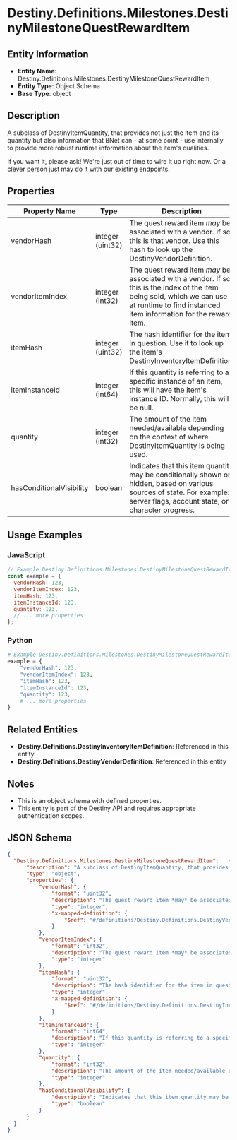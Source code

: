 # Destiny.Definitions.Milestones.DestinyMilestoneQuestRewardItem

## Entity Information
- **Entity Name**: Destiny.Definitions.Milestones.DestinyMilestoneQuestRewardItem
- **Entity Type**: Object Schema
- **Base Type**: object

## Description
A subclass of DestinyItemQuantity, that provides not just the item and its quantity but also information that BNet can - at some point - use internally to provide more robust runtime information about the item's qualities.
If you want it, please ask! We're just out of time to wire it up right now. Or a clever person just may do it with our existing endpoints.

## Properties

| Property Name | Type | Description | Required |
|---------------|------|-------------|----------|
| vendorHash | integer (uint32) | The quest reward item *may* be associated with a vendor. If so, this is that vendor. Use this hash to look up the DestinyVendorDefinition. | No |
| vendorItemIndex | integer (int32) | The quest reward item *may* be associated with a vendor. If so, this is the index of the item being sold, which we can use at runtime to find instanced item information for the reward item. | No |
| itemHash | integer (uint32) | The hash identifier for the item in question. Use it to look up the item's DestinyInventoryItemDefinition. | No |
| itemInstanceId | integer (int64) | If this quantity is referring to a specific instance of an item, this will have the item's instance ID. Normally, this will be null. | No |
| quantity | integer (int32) | The amount of the item needed/available depending on the context of where DestinyItemQuantity is being used. | No |
| hasConditionalVisibility | boolean | Indicates that this item quantity may be conditionally shown or hidden, based on various sources of state. For example: server flags, account state, or character progress. | No |

## Usage Examples

### JavaScript
```javascript
// Example Destiny.Definitions.Milestones.DestinyMilestoneQuestRewardItem object
const example = {
  vendorHash: 123,
  vendorItemIndex: 123,
  itemHash: 123,
  itemInstanceId: 123,
  quantity: 123,
  // ... more properties
};
```

### Python
```python
# Example Destiny.Definitions.Milestones.DestinyMilestoneQuestRewardItem object
example = {
    "vendorHash": 123,
    "vendorItemIndex": 123,
    "itemHash": 123,
    "itemInstanceId": 123,
    "quantity": 123,
    # ... more properties
}
```

## Related Entities
- **Destiny.Definitions.DestinyInventoryItemDefinition**: Referenced in this entity
- **Destiny.Definitions.DestinyVendorDefinition**: Referenced in this entity

## Notes
- This is an object schema with defined properties.
- This entity is part of the Destiny API and requires appropriate authentication scopes.

## JSON Schema
```json
{
  "Destiny.Definitions.Milestones.DestinyMilestoneQuestRewardItem":   {
      "description": "A subclass of DestinyItemQuantity, that provides not just the item and its quantity but also information that BNet can - at some point - use internally to provide more robust runtime information about the item's qualities.\r\nIf you want it, please ask! We're just out of time to wire it up right now. Or a clever person just may do it with our existing endpoints.",
      "type": "object",
      "properties": {
          "vendorHash": {
              "format": "uint32",
              "description": "The quest reward item *may* be associated with a vendor. If so, this is that vendor. Use this hash to look up the DestinyVendorDefinition.",
              "type": "integer",
              "x-mapped-definition": {
                  "$ref": "#/definitions/Destiny.Definitions.DestinyVendorDefinition"
              }
          },
          "vendorItemIndex": {
              "format": "int32",
              "description": "The quest reward item *may* be associated with a vendor. If so, this is the index of the item being sold, which we can use at runtime to find instanced item information for the reward item.",
              "type": "integer"
          },
          "itemHash": {
              "format": "uint32",
              "description": "The hash identifier for the item in question. Use it to look up the item's DestinyInventoryItemDefinition.",
              "type": "integer",
              "x-mapped-definition": {
                  "$ref": "#/definitions/Destiny.Definitions.DestinyInventoryItemDefinition"
              }
          },
          "itemInstanceId": {
              "format": "int64",
              "description": "If this quantity is referring to a specific instance of an item, this will have the item's instance ID. Normally, this will be null.",
              "type": "integer"
          },
          "quantity": {
              "format": "int32",
              "description": "The amount of the item needed/available depending on the context of where DestinyItemQuantity is being used.",
              "type": "integer"
          },
          "hasConditionalVisibility": {
              "description": "Indicates that this item quantity may be conditionally shown or hidden, based on various sources of state. For example: server flags, account state, or character progress.",
              "type": "boolean"
          }
      }
  }
}
```
